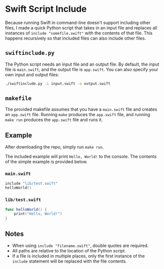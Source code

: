 # Swift Script Include

Because running Swift in command-line doesn't support including other files, I made a quick Python script that takes in an input file and replaces all instances of `include "somefile.swift"` with the contents of that file. This happens recursively so that included files can also include other files.

## `swiftinclude.py`

The Python script needs an input file and an output file. By default, the input file is `main.swift`, and the output file is `app.swift`. You can also specify your own input and output files:

```bash
./swiftinclude.py -i input.swift -o output.swift
```

## `makefile`

The provided makefile assumes that you have a `main.swift` file and creates an `app.swift` file. Running `make` produces the `app.swift` file, and running `make run` produces the `app.swift` file and runs it.

## Example

After downloading the repo, simply run `make run`.

The included example will print `Hello, World!` to the console. The contents of the simple example is provided below.

### `main.swift`

```Swift
include "lib/test.swift"
helloWorld()
```

### `lib/test.swift`

```Swift
func helloWorld() {
    print("Hello, World!")
}
```

## Notes

* When using `include "filename.swift"`, double quotes are required.
* All paths are relative to the location of the Python script.
* If a file is included in multiple places, only the first instance of the `include` statement will be replaced with the file contents.

